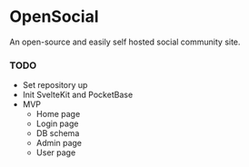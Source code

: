 # OpenSocial
An open-source and easily self hosted social community site.

### TODO
- Set repository up
- Init SvelteKit and PocketBase
- MVP
  - Home page
  - Login page
  - DB schema
  - Admin page
  - User page
